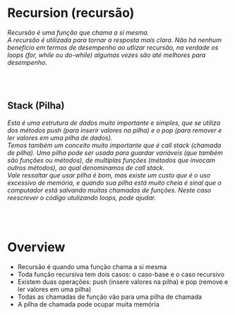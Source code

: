 # Recursion (recursão)

*Recursão é uma função que chama a si mesma.<br>*
*A recursão é utilizada para tornar a resposta mais clara. Não há nenhum benefício em termos de desempenho ao utlizar recursão, 
na verdade os loops (for, while ou do-while) algumas vezes são até melhores para desempenho.*

<br><br>
																																							 
## Stack (Pilha)

*Esta é uma estrutura de dados muito importante e simples, que se utiliza dos métodos push (para inserir valores na pilha) e o 
pop (para remover e ler valores em uma pilha de dados).*<br>
*Temos também um conceito muito importante que é call stack (chamada de pilha). Uma pilha pode ser usada para guardar variáveis (que também são funções ou métodos), de multiplas funções (métodos que invocam outros métodos), ao qual denominamos de call stack.*<br>
*Vale ressaltar que usar pilha é bom, mas existe um custo que é o uso excessivo de memória, e quando sua pilha está muito cheia é 
sinal que o computador está salvando muitas chamadas de funções. Neste caso reescrever o código utulizando loops, pode ajudar.*

<br><br>

# Overview

* Recursão é quando uma função chama a si mesma
* Toda função recursiva tem dois casos: o caso-base e o caso recursivo
* Existem duas operações: push (insere valores na pilha) e pop (remove e ler valores em uma pilha)
* Todas as chamadas de função vão para uma pilha de chamada
* A pilha de chamada pode ocupar muita memória